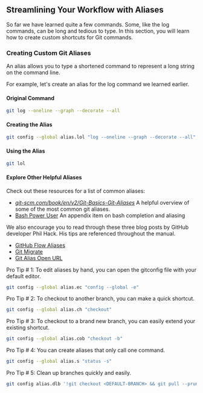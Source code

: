 ## Streamlining Your Workflow with Aliases

So far we have learned quite a few commands. Some, like the log commands, can be long and tedious to type. In this section, you will learn how to create custom shortcuts for Git commands.

### Creating Custom Git Aliases

An alias allows you to type a shortened command to represent a long string on the command line.

For example, let's create an alias for the log command we learned earlier.

#### Original Command

```sh
git log --oneline --graph --decorate --all
```

#### Creating the Alias

```sh
git config --global alias.lol "log --oneline --graph --decorate --all"
```

#### Using the Alias

```sh
git lol
```

#### Explore Other Helpful Aliases

Check out these resources for a list of common aliases:

- *[git-scm.com/book/en/v2/Git-Basics-Git-Aliases](https://git-scm.com/book/en/v2/Git-Basics-Git-Aliases)* A helpful overview of some of the most common git aliases.
- [Bash Power User](app_bash_power_user.md) An appendix item on bash completion and aliasing

We also encourage you to read through these three blog posts by GitHub developer Phil Hack. His tips are referenced throughout the manual.

- [GitHub Flow Aliases](http://haacked.com/archive/2014/07/28/github-flow-aliases/)
- [Git Migrate](http://haacked.com/archive/2015/06/29/git-migrate/)
- [Git Alias Open URL](http://haacked.com/archive/2017/01/04/git-alias-open-url/)

Pro Tip # 1:  To edit aliases by hand, you can open the gitconfig file with your default editor.

```sh
git config --global alias.ec "config --global -e"
```

Pro Tip # 2: To checkout to another branch, you can make a quick shortcut.

```sh
git config --global alias.ch "checkout"
```

Pro Tip # 3: To checkout to a brand new branch, you can easily extend your existing shortcut.

```sh
git config --global alias.cob "checkout -b"
```

Pro Tip # 4: You can create aliases that only call one command.

```sh
git config --global alias.s "status -s"
```

Pro Tip # 5: Clean up branches quickly and easily.

```sh
git config alias.dlb '!git checkout <DEFAULT-BRANCH> && git pull --prune && git branch --merged | grep -v "\*" | xargs -n 1 git branch -d'
```
